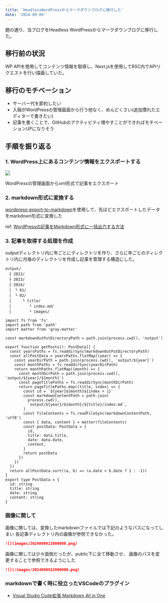 ```yaml
---
title: 'HeadlessWordPressからマークダウンブログに移行した'
date: '2024-09-09'
---
```


題の通り、当ブログをHeadless WordPressからマークダウンブログに移行した。

## 移行前の状況
WP APIを使用してコンテンツ情報を取得し、Next.jsを使用してRSC内でAPIリクエストを行い描画していた。

## 移行のモチベーション
- サーバー代を節約したい
- 入稿がWordPressの管理画面から行う他なく、めんどくさい(追加慣れたエディターで書きたい)
- 記事を書くことで、GitHubのアクティビティ増やすことができればモチベーションUPになりそう

## 手順を振り返る

### 1. WordPress上にあるコンテンツ情報をエクスポートする

![](/images/2024090922000000.png)

WordPressの管理画面からxml形式で記事をエクスポート

### 2. markdown形式に変換する

[wordpress-export-to-markdown](https://github.com/lonekorean/wordpress-export-to-markdown)を使用して、先ほどエクスポートしたデータをmarkdown形式に変換した

ref: [WordPressの記事をMarkdown形式に一括出力する方法](https://www.webcreatorbox.com/tech/wordpress-to-md)

### 3. 記事を取得する処理を作成
outputディレクトリ内に年ごとにディレクトリを作り、さらに年ごとのディレクトリ内に月毎のディレクトリを作成し記事を管理する構造にした。
```
output/
　├ 2022/
　├ 2023/
　├ 2024/
　│　└ 01/
　│　└ 02/
　│　　　└ title/
　│　　　   └ index.md/
　│　　　   └ images/
```

```tsx
import fs from 'fs'
import path from 'path'
import matter from 'gray-matter'

const markdownOutPutDirectoryPath = path.join(process.cwd(), 'output')

export function getPosts(): PostData[] {
  const yearsPaths = fs.readdirSync(markdownOutPutDirectoryPath)
  const allPostData = yearsPaths.flatMap((year) => {
    const yearDirPath = path.join(process.cwd(), `output/${year}`)
    const monthPaths = fs.readdirSync(yearDirPath)
    return monthPaths.flatMap((month) => {
      const monthDirPath = path.join(process.cwd(), `output/${year}/${month}`)
      const pageTitlePaths = fs.readdirSync(monthDirPath)
      return pageTitlePaths.map((title, index) => {
        const id = `${year}${month}${index + 1}`
        const markdownContentPath = path.join(
          process.cwd(),
          `output/${year}/${month}/${title}/index.md`,
        )
        const fileContents = fs.readFileSync(markdownContentPath, 'utf8')
        const { data, content } = matter(fileContents)
        const postData: PostData = {
          id,
          title: data.title,
          date: data.date,
          content,
        }
        return postData
      })
    })
  })
  return allPostData.sort((a, b) => (a.date < b.date ? 1 : -1))
}
export type PostData = {
  id: string
  title: string
  date: string
  content: string
}

```

### 画像に関して

画像に関しては、変換したmarkdownファイルでは下記のようなパスになってしまい
各記事ディレクトリ内の画像が参照できなかった。
```md
![](images/2024090922000000.png)

```

画像に関しては少々面倒だったが、public下に全て移動させ、
画像のパスを変更することで参照できるようにした
```md
![](/images/2024090922000000.png)

```


### markdownで書く時に役立ったVSCodeのプラグイン
- [Visual Studio Code拡張 Markdown All in One](https://zenn.dev/ctrlkeykoyubi/articles/vscode-markdown-all-in-one)
